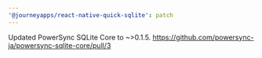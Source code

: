 ```yaml
---
'@journeyapps/react-native-quick-sqlite': patch
---
```


Updated PowerSync SQLite Core to ~>0.1.5. https://github.com/powersync-ja/powersync-sqlite-core/pull/3
